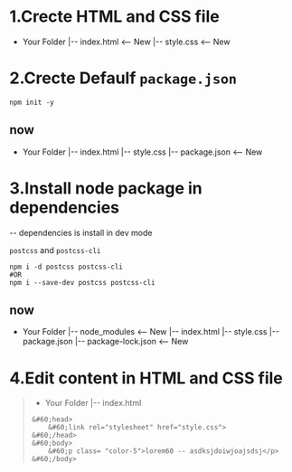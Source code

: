 # 1.Crecte HTML and CSS file

- Your Folder
|-- index.html <-- New
|-- style.css  <-- New

# 2.Crecte Defaulf ``` package.json  ``` 

```bush
npm init -y
```

## now
- Your Folder
|-- index.html
|-- style.css
|-- package.json <-- New

# 3.Install node package in dependencies

-- dependencies is install in dev mode 

``` postcss ``` and  ``` postcss-cli ```  

```bush
npm i -d postcss postcss-cli
#OR
npm i --save-dev postcss postcss-cli
```

## now
- Your Folder
|-- node_modules <-- New
|-- index.html
|-- style.css
|-- package.json
|-- package-lock.json <-- New

# 4.Edit content in HTML and CSS file

> - Your Folder
> |-- index.html
> ```bush
> &#60;head>
>     &#60;link rel="stylesheet" href="style.css">
> &#60;/head>
> &#60;body>
>     &#60;p class= "color-5">lorem60 -- asdksjdoiwjoajsdsj</p>
> &#60;/body>
> ```